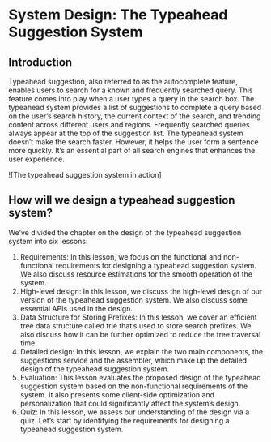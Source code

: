 # System Design: The Typeahead Suggestion System

## Introduction
Typeahead suggestion, also referred to as the autocomplete feature, enables users to search for a known and frequently searched query. This feature comes into play when a user types a query in the search box. The typeahead system provides a list of suggestions to complete a query based on the user’s search history, the current context of the search, and trending content across different users and regions. Frequently searched queries always appear at the top of the suggestion list. The typeahead system doesn’t make the search faster. However, it helps the user form a sentence more quickly. It’s an essential part of all search engines that enhances the user experience.

![The typeahead suggestion system in action]

## How will we design a typeahead suggestion system?
We’ve divided the chapter on the design of the typeahead suggestion system into six lessons:

1. Requirements: In this lesson, we focus on the functional and non-functional requirements for designing a typeahead suggestion system. We also discuss resource estimations for the smooth operation of the system.
2. High-level design: In this lesson, we discuss the high-level design of our version of the typeahead suggestion system. We also discuss some essential APIs used in the design.
3. Data Structure for Storing Prefixes: In this lesson, we cover an efficient tree data structure called trie that’s used to store search prefixes. We also discuss how it can be further optimized to reduce the tree traversal time.
4. Detailed design: In this lesson, we explain the two main components, the suggestions service and the assembler, which make up the detailed design of the typeahead suggestion system.
5. Evaluation: This lesson evaluates the proposed design of the typeahead suggestion system based on the non-functional requirements of the system. It also presents some client-side optimization and personalization that could significantly affect the system’s design.
6. Quiz: In this lesson, we assess our understanding of the design via a quiz.
Let’s start by identifying the requirements for designing a typeahead suggestion system.
